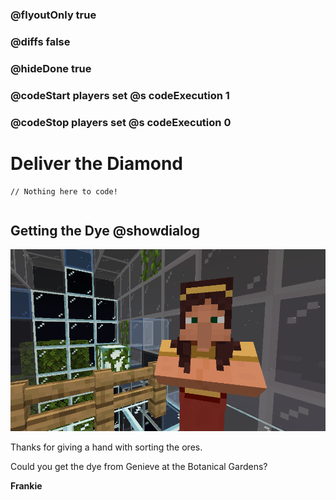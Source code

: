### @flyoutOnly true
### @diffs false
### @hideDone true
### @codeStart players set @s codeExecution 1
### @codeStop players set @s codeExecution 0

# Deliver the Diamond

```template
// Nothing here to code!
```

```ghost
```

## Getting the Dye @showdialog

![Cover image](https://raw.githubusercontent.com/CausewayDigital/Minecraft-EE-MakeCode/refs/heads/master/tutorials/python-islands/island-4/mine_technician/cover.png)

Thanks for giving a hand with sorting the ores.

Could you get the dye from Genieve at the Botanical Gardens?


**Frankie**

```spy
```
